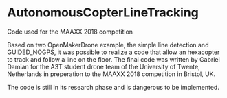# AutonomousCopterLineTracking
Code used for the MAAXX 2018 competition

Based on two OpenMakerDrone example, the simple line detection and GUIDED_NOGPS, it was possible to realize
a code that allow an hexacopter to track and follow a line on the floor. The final code was written by 
Gabriel Damian for the A3T student drone team of the University of Twente, Netherlands in preperation
to the MAAXX 2018 competition in Bristol, UK.

The code is still in its research phase and is dangerous to be implemented.

